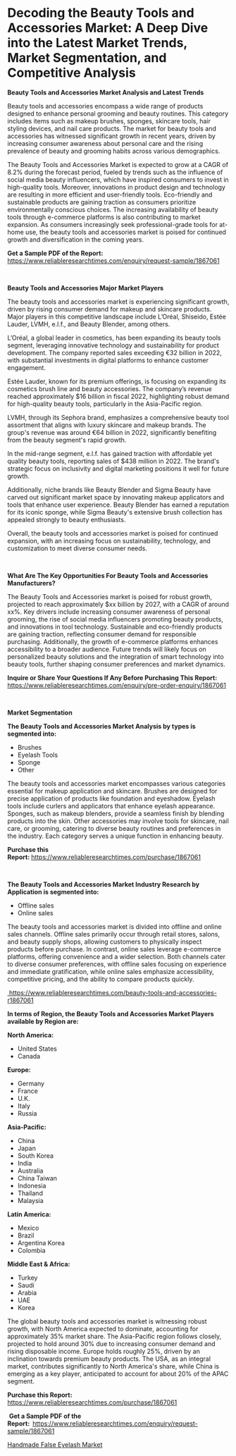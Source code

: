 <p><h1>Decoding the Beauty Tools and Accessories Market: A Deep Dive into the Latest Market Trends, Market Segmentation, and Competitive Analysis</h1></p><p><strong>Beauty Tools and Accessories Market Analysis and Latest Trends</strong></p>
<p><p>Beauty tools and accessories encompass a wide range of products designed to enhance personal grooming and beauty routines. This category includes items such as makeup brushes, sponges, skincare tools, hair styling devices, and nail care products. The market for beauty tools and accessories has witnessed significant growth in recent years, driven by increasing consumer awareness about personal care and the rising prevalence of beauty and grooming habits across various demographics.</p><p>The Beauty Tools and Accessories Market is expected to grow at a CAGR of 8.2% during the forecast period, fueled by trends such as the influence of social media beauty influencers, which have inspired consumers to invest in high-quality tools. Moreover, innovations in product design and technology are resulting in more efficient and user-friendly tools. Eco-friendly and sustainable products are gaining traction as consumers prioritize environmentally conscious choices. The increasing availability of beauty tools through e-commerce platforms is also contributing to market expansion. As consumers increasingly seek professional-grade tools for at-home use, the beauty tools and accessories market is poised for continued growth and diversification in the coming years.</p></p>
<p><strong>Get a Sample PDF of the Report:&nbsp;</strong> <a href="https://www.reliableresearchtimes.com/enquiry/request-sample/1867061?utm_campaign=2196&utm_medium=2&utm_source=Github&utm_content=ia&utm_term=05042025&utm_id=beauty-tools-and-accessories">https://www.reliableresearchtimes.com/enquiry/request-sample/1867061</a></p>
<p>&nbsp;</p>
<p><strong>Beauty Tools and Accessories Major Market Players</strong></p>
<p><p>The beauty tools and accessories market is experiencing significant growth, driven by rising consumer demand for makeup and skincare products. Major players in this competitive landscape include L’Oréal, Shiseido, Estée Lauder, LVMH, e.l.f., and Beauty Blender, among others.</p><p>L’Oréal, a global leader in cosmetics, has been expanding its beauty tools segment, leveraging innovative technology and sustainability for product development. The company reported sales exceeding €32 billion in 2022, with substantial investments in digital platforms to enhance customer engagement.</p><p>Estée Lauder, known for its premium offerings, is focusing on expanding its cosmetics brush line and beauty accessories. The company’s revenue reached approximately $16 billion in fiscal 2022, highlighting robust demand for high-quality beauty tools, particularly in the Asia-Pacific region.</p><p>LVMH, through its Sephora brand, emphasizes a comprehensive beauty tool assortment that aligns with luxury skincare and makeup brands. The group's revenue was around €64 billion in 2022, significantly benefiting from the beauty segment's rapid growth.</p><p>In the mid-range segment, e.l.f. has gained traction with affordable yet quality beauty tools, reporting sales of $438 million in 2022. The brand's strategic focus on inclusivity and digital marketing positions it well for future growth.</p><p>Additionally, niche brands like Beauty Blender and Sigma Beauty have carved out significant market space by innovating makeup applicators and tools that enhance user experience. Beauty Blender has earned a reputation for its iconic sponge, while Sigma Beauty's extensive brush collection has appealed strongly to beauty enthusiasts.</p><p>Overall, the beauty tools and accessories market is poised for continued expansion, with an increasing focus on sustainability, technology, and customization to meet diverse consumer needs.</p></p>
<p>&nbsp;</p>
<p><strong>What Are The Key Opportunities For Beauty Tools and Accessories Manufacturers?</strong></p>
<p><p>The Beauty Tools and Accessories market is poised for robust growth, projected to reach approximately $xx billion by 2027, with a CAGR of around xx%. Key drivers include increasing consumer awareness of personal grooming, the rise of social media influencers promoting beauty products, and innovations in tool technology. Sustainable and eco-friendly products are gaining traction, reflecting consumer demand for responsible purchasing. Additionally, the growth of e-commerce platforms enhances accessibility to a broader audience. Future trends will likely focus on personalized beauty solutions and the integration of smart technology into beauty tools, further shaping consumer preferences and market dynamics.</p></p>
<p><strong>Inquire or Share Your Questions If Any Before Purchasing This Report:</strong> <a href="https://www.reliableresearchtimes.com/enquiry/pre-order-enquiry/1867061?utm_campaign=2196&utm_medium=2&utm_source=Github&utm_content=ia&utm_term=05042025&utm_id=beauty-tools-and-accessories">https://www.reliableresearchtimes.com/enquiry/pre-order-enquiry/1867061</a></p>
<p>&nbsp;</p>
<p><strong>Market Segmentation</strong></p>
<p><strong>The Beauty Tools and Accessories Market Analysis by types is segmented into:</strong></p>
<p><ul><li>Brushes</li><li>Eyelash Tools</li><li>Sponge</li><li>Other</li></ul></p>
<p><p>The beauty tools and accessories market encompasses various categories essential for makeup application and skincare. Brushes are designed for precise application of products like foundation and eyeshadow. Eyelash tools include curlers and applicators that enhance eyelash appearance. Sponges, such as makeup blenders, provide a seamless finish by blending products into the skin. Other accessories may involve tools for skincare, nail care, or grooming, catering to diverse beauty routines and preferences in the industry. Each category serves a unique function in enhancing beauty.</p></p>
<p><strong>Purchase this Report:&nbsp;</strong><a href="https://www.reliableresearchtimes.com/purchase/1867061?utm_campaign=2196&utm_medium=2&utm_source=Github&utm_content=ia&utm_term=05042025&utm_id=beauty-tools-and-accessories">https://www.reliableresearchtimes.com/purchase/1867061</a></p>
<p>&nbsp;</p>
<p><strong>The Beauty Tools and Accessories Market Industry Research by Application is segmented into:</strong></p>
<p><ul><li>Offline sales</li><li>Online sales</li></ul></p>
<p><p>The beauty tools and accessories market is divided into offline and online sales channels. Offline sales primarily occur through retail stores, salons, and beauty supply shops, allowing customers to physically inspect products before purchase. In contrast, online sales leverage e-commerce platforms, offering convenience and a wider selection. Both channels cater to diverse consumer preferences, with offline sales focusing on experience and immediate gratification, while online sales emphasize accessibility, competitive pricing, and the ability to compare products quickly.</p></p>
<p><a href="https://www.reliableresearchtimes.com/beauty-tools-and-accessories-r1867061?utm_campaign=2196&utm_medium=2&utm_source=Github&utm_content=ia&utm_term=05042025&utm_id=beauty-tools-and-accessories">&nbsp;https://www.reliableresearchtimes.com/beauty-tools-and-accessories-r1867061</a></p>
<p><strong>In terms of Region, the Beauty Tools and Accessories Market Players available by Region are:</strong></p>
<p>
    <p> <strong> North America: </strong>
        <ul>
            <li>United States</li>
            <li>Canada</li>
        </ul>
        </p> 
    <p> <strong> Europe: </strong>
        <ul>
            <li>Germany</li>
            <li>France</li>
            <li>U.K.</li>
            <li>Italy</li>
            <li>Russia</li>
        </ul>
        </p> 
    <p> <strong> Asia-Pacific: </strong>
        <ul>
            <li>China</li>
            <li>Japan</li>
            <li>South Korea</li>
            <li>India</li>
            <li>Australia</li>
            <li>China Taiwan</li>
            <li>Indonesia</li>
            <li>Thailand</li>
            <li>Malaysia</li>
        </ul>
        </p> 
    <p> <strong> Latin America: </strong>
        <ul>
            <li>Mexico</li>
            <li>Brazil</li>
            <li>Argentina Korea</li>
            <li>Colombia</li>
        </ul>
        </p> 
    <p> <strong> Middle East & Africa: </strong>
        <ul>
            <li>Turkey</li>
            <li>Saudi</li>
            <li>Arabia</li>
            <li>UAE</li>
            <li>Korea</li>
        </ul>
    </p>
    </p>
<p><p>The global beauty tools and accessories market is witnessing robust growth, with North America expected to dominate, accounting for approximately 35% market share. The Asia-Pacific region follows closely, projected to hold around 30% due to increasing consumer demand and rising disposable income. Europe holds roughly 25%, driven by an inclination towards premium beauty products. The USA, as an integral market, contributes significantly to North America's share, while China is emerging as a key player, anticipated to account for about 20% of the APAC segment.</p></p>
<p><strong>Purchase this Report: </strong><a href="https://www.reliableresearchtimes.com/purchase/1867061?utm_campaign=2196&utm_medium=2&utm_source=Github&utm_content=ia&utm_term=05042025&utm_id=beauty-tools-and-accessories">https://www.reliableresearchtimes.com/purchase/1867061</a></p>
<p>&nbsp;<strong>Get a Sample PDF of the Report:&nbsp;&nbsp;</strong><a href="https://www.reliableresearchtimes.com/enquiry/request-sample/1867061?utm_campaign=2196&utm_medium=2&utm_source=Github&utm_content=ia&utm_term=05042025&utm_id=beauty-tools-and-accessories">https://www.reliableresearchtimes.com/enquiry/request-sample/1867061</a></p>
<p><strong></strong></p>
<p><p><a href="https://github.com/MariaWashington76/Market-Research-Report-List-2/blob/main/handmade-false-eyelash-market.md?utm_campaign=2196&utm_medium=2&utm_source=Github&utm_content=ia&utm_term=05042025&utm_id=beauty-tools-and-accessories">Handmade False Eyelash Market</a></p></p>